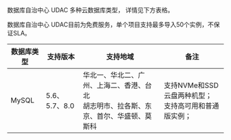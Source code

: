 数据库自治中心 UDAC 多种云数据库类型， 详情见下方表格。

数据库自治中心 UDAC目前为免费服务，单个项目支持最多导入50个实例，不保证SLA。


| 数据库类型 |    支持版本   |                                         支持地域                                         |                           备注                          |
|------------|---------------|------------------------------------------------------------------------------------------|---------------------------------------------------------|
| MySQL      | 5.6、5.7、8.0 | 华北一、华北二、广州、上海二、香港、台北<br>胡志明市、拉各斯、东京、首尔、华盛顿、莫斯科 | 支持NVMe和SSD云盘两种机型；<br>支持高可用和普通版实例； |
